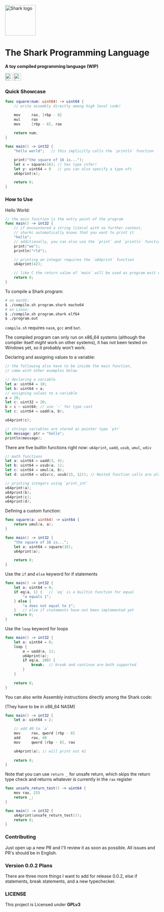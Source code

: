 <img src="https://i.imgur.com/8y53ssF.png" alt="Shark logo" height="100px">

<h1>The Shark Programming Language</h1>

**A toy compiled programming language (WIP)**

<img src="https://imgur.com/VBBeGtY.png" alt="Version 0.0.1" height="24px"> <img src="https://imgur.com/Mae21iF.png" alt="Language Rust" height="24px">

### Quick Showcase
``` Swift
func square(num: uint64) -> uint64 {
    // write assembly directly among high level code!

    mov     rax, [rbp - 8]
    mul     rax
    mov     [rbp - 8], rax
    
    return num;
}

func main() -> int32 {
    "hello world";   // this implicitly calls the `println` function

    print("the square of 16 is...");
    let x = square(16); // has type infer!
    let y: uint64 = 0   // you can also specify a type ofc
    u64print(x);

    return 0;
}
```

### How to Use
Hello World:

``` Swift
// the main function is the entry point of the program
func main() -> int32 {
    // if encountered a string literal with no further context,
    // sharkc automatically knows that you want to print it
    "hello";
    // additionally, you can also use the `print` and `println` function to print a string
    print("wo");
    println("rld");

    // printing an integar requires the `u64print` function
    u64print(42);

    // like C the return value of `main` will be used as program exit code
    return 0;
}
```

To compile a Shark program:

``` Bash
# on macOS:
$ ./compile.sh program.shark macho64
# on Linux:
$ ./compile.sh program.shark elf64
$ ./program.out
```

`compile.sh` requires `nasm`, `gcc` and `bat`.

The compiled program can only run on x86_64 systems (although the compiler itself *might* work on other systems), it has not been tested on Windows yet, so it probably won't work.

Declaring and assigning values to a variable:

``` Swift
// the following also have to be inside the main function,
// same with other examples below

// declaring a variable
let a: uint64 = 10;
let b: uint64 = a;
// assigning values to a variable
a = 20;	
let c: uint32 = 20;
b = c ~ uint64;	// use `~` for type cast
let c: uint64 = uadd(a, b);

u64print(c);

// strings variables are stored as pointer type `ptr`
let message: ptr = "hello";
println(message);
```

There are five builtin functions right now: `u64print`, `uadd`, `usub`, `umul`, `udiv`

``` Swift
// math functions
let a: uint64 = uadd(3, 4);
let b: uint64 = usub(a, 1);
let c: uint64 = umul(a, b);
let d: uint64 = udiv(c, usub(15, 12)); // Nested function calls are also supported

// printing integars using `print_int`
u64print(a);
u64print(b);
u64print(c);
u64print(d);
```

Defining a custom function:

``` Swift
func square(a: uint64) -> uint64 {
    return umul(a, a);
}

func main() -> int32 {
    "the square of 16 is...";
    let a: uint64 = square(16);
    u64print(a);

    return 0;
}
```

Use the `if` and `else` keyword for if statements
``` Swift
func main() -> int32 {
    let a: uint64 = 0;
    if eq(a, 1) {   // `eq` is a builtin function for equal
        "a equals 1";
    } else {
        "a does not equal to 1";
    }   // else if statements have not been implemented yet
    return 0;
}
```

Use the `loop` keyword for loops

``` Swift
func main() -> int32 {
    let a: uint64 = 0;
    loop {
        a = uadd(a, 1);
        u64print(a);
        if eq(a, 100) {
            break;  // break and continue are both supported
        }
    }
    
    return 0;
}
```


You can also write Assembly instructions directly among the Shark code:

(They have to be in x86_64 NASM)

``` Swift
func main() -> int32 {
    let a: uint64 = 2;

    // add 40 to `a`
    mov     rax, qword [rbp - 8]
    add     rax, 40
    mov     qword [rbp - 8], rax

    u64print(a); // will print out 42
	
    return 0;
}
```

Note that you can use `return _` for unsafe return, which skips the return type check and returns whatever is currently in the `rax` register
``` Swift
func unsafe_return_test() -> uint64 {
    mov	rax, 255
    return _;
}

func main() -> int32 {
    u64print(unsafe_return_test());
    return 0;
}
```

### Contributing
Just open up a new PR and I'll review it as soon as possible. All issues and PR's should be in English.

### Version 0.0.2 Plans
There are three more things I want to add for release 0.0.2, else if statements, break statements, and a new typechecker.

### LICENSE
This project is Licensed under **GPLv3**
